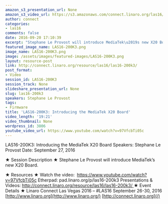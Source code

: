```yaml
---
amazon_s3_presentation_url: None
amazon_s3_video_url: https://s3.amazonaws.com/connect.linaro.org/las16/Videos/Tuesday/LAS16-200K3-%20Introducing%20the%20MediaTek%20X20%20Board.mp4
author: connect
categories:
- las16
comments: false
date: 2016-09-20 17:10:39
excerpt: "Stephane Le Provost will introduce MediaTek\u2019s new X20 Board."
featured_image_name: LAS16-200K3.png
image_name: LAS16-200K3.png
image: /assets/images/featured-images/LAS16-200K3.png
layout: resource-post
link: http://connect.linaro.org/resource/las16/las16-200k3/
post_format:
- Video
session_id: LAS16-200K3
session_track: None
slideshare_presentation_url: None
slug: las16-200k3
speakers: Stephane Le Provost
tags:
- Firmware
title: 'LAS16-200K3: Introducing the MediaTek X20 Board'
video_length: '19:21'
video_thumbnail: None
wordpress_id: 3806
youtube_video_url: https://www.youtube.com/watch?v=97VfcbTi05c
---
```


LAS16-200K3: Introducing the MediaTek X20 Board
Speakers: Stephane Le Provost
Date: September 27, 2016

★ Session Description ★
Stephane Le Provost will introduce MediaTek’s new X20 Board.

★ Resources ★
Watch the video:  https://www.youtube.com/watch?v=97VfcbTi05c
Etherpad: pad.linaro.org/p/las16-200k3
Presentations & Videos: [http://connect.linaro.org/resource/las16/las16-200k3/
](/resources/las16/las16-200k3/)
★ Event Details ★
Linaro Connect Las Vegas 2016 – #LAS16
September 26-30, 2016
[http://www.linaro.org](http://www.linaro.org/)
[http://connect.linaro.org](/)
